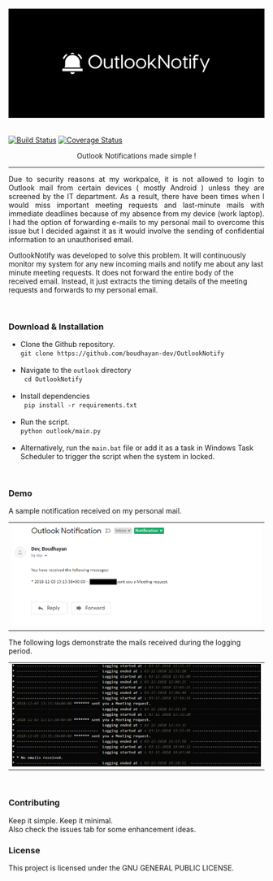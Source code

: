 <h1 align="center"> <p align="center"><img src="assets/logo.PNG" /></p> </h1>

[![Build Status](https://travis-ci.org/boudhayan-dev/OutlookNotify.svg?branch=master)](https://travis-ci.org/boudhayan-dev/OutlookNotify)
[![Coverage Status](https://coveralls.io/repos/github/boudhayan-dev/OutlookNotify/badge.svg?branch=master)](https://coveralls.io/github/boudhayan-dev/OutlookNotify?branch=master)

<p align="center"> Outlook Notifications made simple ! </p>




<hr/>

<p align="justify">Due to security reasons at my workpalce, it is not allowed to login to Outlook mail from certain devices ( mostly Android ) unless they are screened by the IT department. As a result, there have been times when I would miss important meeting requests and last-minute mails with immediate deadlines because of my absence from my device (work laptop). I had the option of forwarding e-mails to my personal mail to overcome this issue but I decided against it as it would involve the sending of confidential information to an unauthorised email.     

OutlookNotify was developed to solve this problem. It will continuously monitor my system for any new incoming mails and notify me about any last minute meeting requests. It does not forward the entire body of the received email. Instead, it just extracts the timing details of the meeting requests and forwards to my personal email. </p>

<br>

<h3> Download & Installation </h3>

<ul>
  <li>Clone the Github repository.</li>
  <code>git clone https://github.com/boudhayan-dev/OutlookNotify</code>
  <br><br>
  <li>Navigate to the <code>outlook</code> directory</li>
  <code> cd OutlookNotify</code>
  <br><br>
  <li>Install dependencies</li>
  <code> pip install -r requirements.txt</code>
  <br><br>
  <li>Run the script.</li>
  <code>python outlook/main.py</code>
  <br><br>
  <li>Alternatively, run the <code>main.bat</code> file or add it as a task in Windows Task Scheduler to trigger the script when the system in locked.</li>
</ul>

<br>




<h3> Demo</h3>

A sample notification received on my personal mail.
<br>
<table>
    <tr>
      <td>
          <img src="assets/email.PNG">
      </td>
  </tr>
</table>

The following logs demonstrate the mails received during the logging period.
<table>
    <tr>
      <td>
          <img src="assets/logs.PNG">
      </td>
  </tr>
</table>

<br>



<h3>Contributing</h3>
Keep it simple. Keep it minimal. <br>
Also check the issues tab for some enhancement ideas.

<br>


<h3>License</h3>

This project is licensed under the GNU GENERAL PUBLIC LICENSE.
